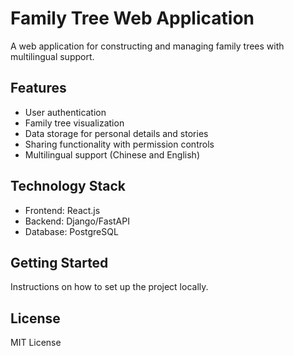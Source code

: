 # Family Tree Web Application

A web application for constructing and managing family trees with multilingual support.

## Features

- User authentication
- Family tree visualization
- Data storage for personal details and stories
- Sharing functionality with permission controls
- Multilingual support (Chinese and English)

## Technology Stack

- Frontend: React.js
- Backend: Django/FastAPI
- Database: PostgreSQL

## Getting Started

Instructions on how to set up the project locally.

## License

MIT License

